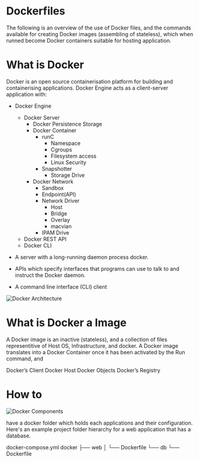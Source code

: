 # Dockerfiles

The following is an overview of the use of Docker files, and the commands available for creating Docker images 
(assembling of stateless), which when runned become Docker containers suitable for hosting application.

# What is Docker
Docker is an open source containerisation platform for building and containerising applications. Docker Engine acts 
as a client-server application with:

* Docker Engine
    * Docker Server 
        * Docker Persistence Storage
        * Docker Container
            * runC
                * Namespace
                * Cgroups
                * Filesystem access
                * Linux Security
            * Snapshotter
                * Storage Drive
        * Docker Network
            * Sandbox
            * Endpoint(API)
            * Network Driver
                * Host
                * Bridge
                * Overlay
                * macvian
            * IPAM Drive 
    * Docker REST API
    * Docker CLI
        
* A server with a long-running daemon process docker.
* APIs which specify interfaces that programs can use to talk to and instruct the Docker daemon.
* A command line interface (CLI) client

![Docker Architecture](https://vmarena.com/wp-content/uploads/2018/08/DOCK02.png)

# What is Docker a Image
A Docker image is an inactive (stateless), and a collection of files representitive of Host OS, Infrastructure, 
and docker.  A Docker image translates into a Docker Container once it has been activated by the Run command, and 

Docker’s Client
Docker Host
Docker Objects
Docker’s Registry 

# How to 

![Docker Components](https://d1jnx9ba8s6j9r.cloudfront.net/blog/wp-content/uploads/2019/09/Picture1-15.png)


have a docker folder which holds each applications and their configuration. Here's an example project folder hierarchy for a web application that has a database.

docker-compose.yml
docker
├── web
│   └── Dockerfile
└── db
    └── Dockerfile